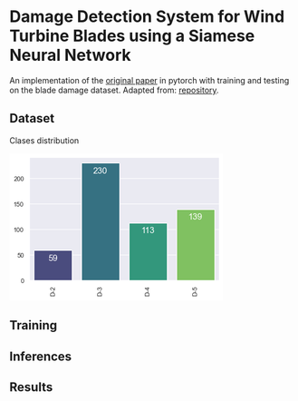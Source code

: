 # Damage Detection System for Wind Turbine Blades using a Siamese Neural Network

An implementation of the [original paper](https://www.cs.cmu.edu/~rsalakhu/papers/oneshot1.pdf) in pytorch with training and testing on the blade damage dataset. Adapted from: [repository](https://github.com/fangpin/siamese-pytorch).

## Dataset
Clases distribution

![alt text](https://github.com/alibarrio/dam-det-WTB/blob/main/images/dam_type_distr_simp.png)

## Training

## Inferences

## Results

